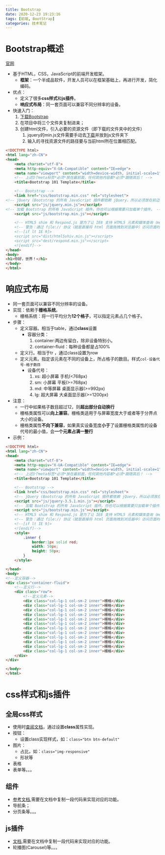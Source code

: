 ```yaml
---
title: Bootstrap
date: 2020-12-23 19:23:16
tags: [前端, BootStrap]
categories: 技术笔记
---
```


# Bootstrap概述

[官网](https://www.bootcss.com/)
* 基于HTML，CSS，JavaScript的前端开发框架。
  * **框架**：一个半成品软件，开发人员可以在框架基础上，再进行开发，简化编码。
* 优点：
  * 定义了很多**css样式**和**js插件**。
  * **响应式布局**：同一套页面可以兼容不同分辨率的设备。
* 快速入门：
  1. [下载Bootstrap](https://v3.bootcss.com/getting-started/#download)
  2. 在项目中将三个文件夹复制进来；
  3. 创建html文件，引入必要的资源文件（即下载的文件夹中的文件）
     1. jquery的min.js文件需要手动去[下载](https://www.jq22.com/jquery-info122)并放到js文件夹下
     2. 输入的寻找资源文件的路径要与当前html所在位置相匹配。
```html
<!DOCTYPE html>
<html lang="zh-CN">
<head>
    <meta charset="utf-8">
    <meta http-equiv="X-UA-Compatible" content="IE=edge">
    <meta name="viewport" content="width=device-width, initial-scale=1">
    <!-- 上述3个meta标签*必须*放在最前面，任何其他内容都*必须*跟随其后！ -->
    <title>Bootstrap 101 Template</title>

    <!-- Bootstrap -->
    <link href="css/bootstrap.min.css" rel="stylesheet">
<!-- jQuery (Bootstrap 的所有 JavaScript 插件都依赖 jQuery，所以必须放在前边) -->
    <script src="js/jquery.min.js"></script>
<!-- 加载 Bootstrap 的所有 JavaScript 插件。你也可以根据需要只加载单个插件。 -->
    <script src="js/bootstrap.min.js"></script>

    <!-- HTML5 shim 和 Respond.js 是为了让 IE8 支持 HTML5 元素和媒体查询（media queries）功能 -->
    <!-- 警告：通过 file:// 协议（就是直接将 html 页面拖拽到浏览器中）访问页面时 Respond.js 不起作用 -->
    <!--[if lt IE 9]>
    <script src="dist/html5shiv.min.js"></script>
    <script src="dest/respond.min.js"></script>
    <![endif]-->
</head>
<body>
<h1>你好，世界！</h1>
</body>
</html>
```

# 响应式布局

* 同一套页面可以兼容不同分辨率的设备。
* 实现：依赖于**栅格系统**。
  * 栅格系统：将一行平均分为**12个格子**，可以指定元素占几个格子。
* 步骤：
  * 定义容器。相当于table，通过**class**设置
    * 容器分类：
        1. container:两边有留白，除非设备特别小。
        2. container-fluid：每种设备都是占100%
  * 定义行。相当于tr ，通过class设置为row
  * 定义元素。指定该元素在不同的设备上，所占格子的数目。样式`col-设备代号-格子数目`
    * 设备代号：
        1. xs: 超小屏幕 手机(<768px)
        2. sm: 小屏幕 平板(>=768px)
        3. md: 中等屏幕 桌面显示器(>=992px)
        4. lg: 超大屏幕 大桌面显示器(>=1200px)
* 注意：
  * 一行中如果格子数目超过12，则**超出部分自动换行**
  * 栅格类属性可以**向上兼容**。栅格类适用于与屏幕宽度大于或者等于分界点大小的设备。
  * 栅格类属性**不向下兼容**，如果真实设备宽度**小于**了设置栅格类属性的设备代号的最小值，会**一个元素占满一整行**
* 示例：
```html
<!DOCTYPE html>
<html lang="zh-CN">
<head>
    <meta charset="utf-8">
    <meta http-equiv="X-UA-Compatible" content="IE=edge">
    <meta name="viewport" content="width=device-width, initial-scale=1">
    <!-- 上述3个meta标签*必须*放在最前面，任何其他内容都*必须*跟随其后！ -->
    <title>Bootstrap 101 Template</title>

    <!-- Bootstrap -->
    <link href="css/bootstrap.min.css" rel="stylesheet">
    <!-- jQuery (Bootstrap 的所有 JavaScript 插件都依赖 jQuery，所以必须放在前边) -->
    <script src="js/jquery-3.5.1.min.js"></script>
    <!-- 加载 Bootstrap 的所有 JavaScript 插件。你也可以根据需要只加载单个插件。 -->
    <script src="js/bootstrap.min.js"></script>
    <!-- HTML5 shim 和 Respond.js 是为了让 IE8 支持 HTML5 元素和媒体查询（media queries）功能 -->
    <!-- 警告：通过 file:// 协议（就是直接将 html 页面拖拽到浏览器中）访问页面时 Respond.js 不起作用 -->
    <!--[if lt IE 9]>
    <![endif]-->
    <style>
        .inner {
            border:1px solid red;
            width: 50px;
            height: 50px;
        }
    </style>

</head>
<body>
<!--定义容器-->
<div class="container-fluid">
    <!--定义行-->
    <div class="row">
        <!--定义元素-->
        <div class="col-lg-1 col-sm-2 inner">栅格</div>
        <div class="col-lg-1 col-sm-2 inner">栅格</div>
        <div class="col-lg-1 col-sm-2 inner">栅格</div>
        <div class="col-lg-1 col-sm-2 inner">栅格</div>
        <div class="col-lg-1 col-sm-2 inner">栅格</div>
        <div class="col-lg-1 col-sm-2 inner">栅格</div>
        <div class="col-lg-1 col-sm-2 inner">栅格</div>
        <div class="col-lg-1 col-sm-2 inner">栅格</div>
        <div class="col-lg-1 col-sm-2 inner">栅格</div>
        <div class="col-lg-1 col-sm-2 inner">栅格</div>
        <div class="col-lg-1 col-sm-2 inner">栅格</div>
        <div class="col-lg-1 col-sm-2 inner">栅格</div>
    </div>
</div>

</body>
</html>
```

# css样式和js插件

## 全局css样式

* 使用时[查阅文档](https://v3.bootcss.com/css/#overview)，通过设置**class**属性实现。
* 按钮：
  * 设置class实现样式，如：`class="btn btn-default"`
* 图片：
  * 占比，如：`class="img-responsive"`
  * 形状等
* 表格
* 表单等。。。

## 组件

* [参考文档](https://v3.bootcss.com/components/),需要在文档中复制一段代码来实现对应的功能。
* 导航条；
* 分页条等。。。

## js插件

* [文档](https://v3.bootcss.com/javascript/),需要在文档中复制一段代码来实现对应的功能。
* 轮播图(Carousel)等。。。